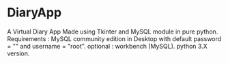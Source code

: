 # DiaryApp
A Virtual Diary App Made using Tkinter and MySQL module in pure python.
Requirements : MySQL community edition in Desktop with default password = "" and username = "root".
optional : workbench (MySQL).
python 3.X version.
